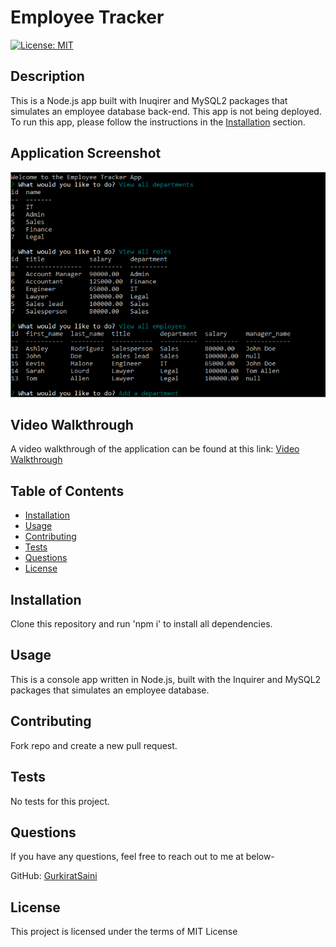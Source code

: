 # Employee Tracker
  [![License: MIT](https://img.shields.io/badge/License-MIT-yellow.svg)](https://opensource.org/licenses/MIT)

  ## Description
  This is a Node.js app built with Inuqirer and MySQL2 packages that simulates an employee database back-end.
  This app is not being deployed. To run this app, please follow the instructions in the [Installation](#installation) section.

  ## Application Screenshot
  ![Screenshot](./assets/screenshot.png?raw=true)
  
  ## Video Walkthrough
  A video walkthrough of the application can be found at this link: 
  [Video Walkthrough](https://drive.google.com/file/d/1gvHjb_RZ5IlOgSTTRL7YUZuf_TDZwtrG/view?usp=sharing)

  ## Table of Contents
  - [Installation](#installation)
  - [Usage](#usage)
  - [Contributing](#contributing)
  - [Tests](#tests)
  - [Questions](#questions)
  - [License](#license)

  ## Installation
  Clone this repository and run 'npm i' to install all dependencies.

  ## Usage
  This is a console app written in Node.js, built with the Inquirer and MySQL2 packages that simulates an employee database.

  ## Contributing
  Fork repo and create a new pull request.

  ## Tests
  No tests for this project.

  ## Questions
  If you have any questions, feel free to reach out to me at below- 

  GitHub: [GurkiratSaini](https://github.com/GurkiratSaini)

  ## License
  This project is licensed under the terms of MIT License
  